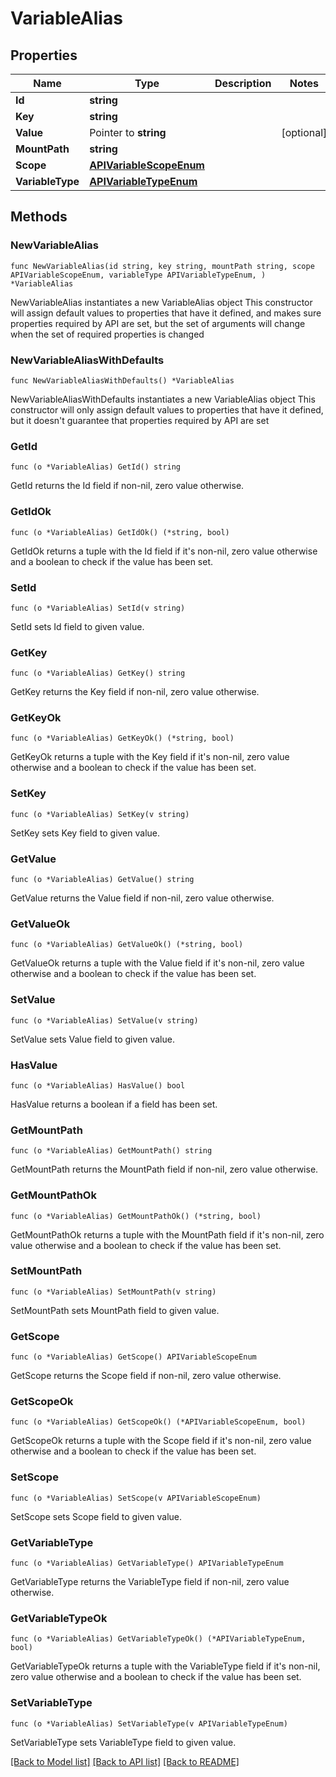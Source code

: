 # VariableAlias

## Properties

Name | Type | Description | Notes
------------ | ------------- | ------------- | -------------
**Id** | **string** |  | 
**Key** | **string** |  | 
**Value** | Pointer to **string** |  | [optional] 
**MountPath** | **string** |  | 
**Scope** | [**APIVariableScopeEnum**](APIVariableScopeEnum.md) |  | 
**VariableType** | [**APIVariableTypeEnum**](APIVariableTypeEnum.md) |  | 

## Methods

### NewVariableAlias

`func NewVariableAlias(id string, key string, mountPath string, scope APIVariableScopeEnum, variableType APIVariableTypeEnum, ) *VariableAlias`

NewVariableAlias instantiates a new VariableAlias object
This constructor will assign default values to properties that have it defined,
and makes sure properties required by API are set, but the set of arguments
will change when the set of required properties is changed

### NewVariableAliasWithDefaults

`func NewVariableAliasWithDefaults() *VariableAlias`

NewVariableAliasWithDefaults instantiates a new VariableAlias object
This constructor will only assign default values to properties that have it defined,
but it doesn't guarantee that properties required by API are set

### GetId

`func (o *VariableAlias) GetId() string`

GetId returns the Id field if non-nil, zero value otherwise.

### GetIdOk

`func (o *VariableAlias) GetIdOk() (*string, bool)`

GetIdOk returns a tuple with the Id field if it's non-nil, zero value otherwise
and a boolean to check if the value has been set.

### SetId

`func (o *VariableAlias) SetId(v string)`

SetId sets Id field to given value.


### GetKey

`func (o *VariableAlias) GetKey() string`

GetKey returns the Key field if non-nil, zero value otherwise.

### GetKeyOk

`func (o *VariableAlias) GetKeyOk() (*string, bool)`

GetKeyOk returns a tuple with the Key field if it's non-nil, zero value otherwise
and a boolean to check if the value has been set.

### SetKey

`func (o *VariableAlias) SetKey(v string)`

SetKey sets Key field to given value.


### GetValue

`func (o *VariableAlias) GetValue() string`

GetValue returns the Value field if non-nil, zero value otherwise.

### GetValueOk

`func (o *VariableAlias) GetValueOk() (*string, bool)`

GetValueOk returns a tuple with the Value field if it's non-nil, zero value otherwise
and a boolean to check if the value has been set.

### SetValue

`func (o *VariableAlias) SetValue(v string)`

SetValue sets Value field to given value.

### HasValue

`func (o *VariableAlias) HasValue() bool`

HasValue returns a boolean if a field has been set.

### GetMountPath

`func (o *VariableAlias) GetMountPath() string`

GetMountPath returns the MountPath field if non-nil, zero value otherwise.

### GetMountPathOk

`func (o *VariableAlias) GetMountPathOk() (*string, bool)`

GetMountPathOk returns a tuple with the MountPath field if it's non-nil, zero value otherwise
and a boolean to check if the value has been set.

### SetMountPath

`func (o *VariableAlias) SetMountPath(v string)`

SetMountPath sets MountPath field to given value.


### GetScope

`func (o *VariableAlias) GetScope() APIVariableScopeEnum`

GetScope returns the Scope field if non-nil, zero value otherwise.

### GetScopeOk

`func (o *VariableAlias) GetScopeOk() (*APIVariableScopeEnum, bool)`

GetScopeOk returns a tuple with the Scope field if it's non-nil, zero value otherwise
and a boolean to check if the value has been set.

### SetScope

`func (o *VariableAlias) SetScope(v APIVariableScopeEnum)`

SetScope sets Scope field to given value.


### GetVariableType

`func (o *VariableAlias) GetVariableType() APIVariableTypeEnum`

GetVariableType returns the VariableType field if non-nil, zero value otherwise.

### GetVariableTypeOk

`func (o *VariableAlias) GetVariableTypeOk() (*APIVariableTypeEnum, bool)`

GetVariableTypeOk returns a tuple with the VariableType field if it's non-nil, zero value otherwise
and a boolean to check if the value has been set.

### SetVariableType

`func (o *VariableAlias) SetVariableType(v APIVariableTypeEnum)`

SetVariableType sets VariableType field to given value.



[[Back to Model list]](../README.md#documentation-for-models) [[Back to API list]](../README.md#documentation-for-api-endpoints) [[Back to README]](../README.md)



